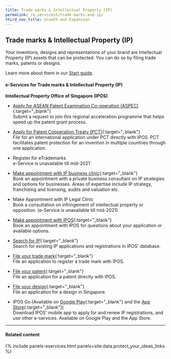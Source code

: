 ```yaml
---
title: Trade marks & Intellectual Property (IP)
permalink: /e-services5/trade-marks-and-ip/
third_nav_title: Growth and Expansion
---
```


## Trade marks & Intellectual Property (IP)

Your inventions, designs and representations of your brand are Intellectual Property (IP) assets that can be protected. You can do so by filing trade marks, patents or designs.

Learn more about them in our [Start guide](/start-a-business/protect-your-ideas/).

#### e-Services for Trade marks & Intellectual Property (IP)

**Intellectual Property Office of Singapore (IPOS)**

- [Apply for ASEAN Patent Examination Co-operation (ASPEC)](https://www.ipos.gov.sg/docs/default-source/protecting-your-ideas/patent/aspec-request-form-version-1.doc?sfvrsn=2af67859_4){:target="_blank"}
<br>Submit a request to join this regional acceleration programme that helps speed up the patent grant process.

- [Apply for Patent Cooperation Treaty (PCT)](https://pct.wipo.int/authpage/signin.xhtml?goto=https%3A%2F%2Fpct.wipo.int%3A443%2FePCT%2F){:target="_blank"}
<br>File for an international application under PCT directly with IPOS. PCT facilitates patent protection for an invention in multiple countries through one application.

- Register for eTrademarks
<br>e-Service is unavailable till mid-2021   

- [Make appointment with IP business clinic](https://form.gov.sg/#!/5e1d1d26a457ea00129e4f61){:target="_blank"}
<br>Book an appointment with a private business consultant on IP strategies and options for businesses. Areas of expertise include IP strategy, franchising and licensing, audits and valuation etc.

- Make Appointment with IP Legal Clinic
<br>Book a consultation on infringement of intellectual property or opposition. (e-Service is unavailable till mid-2021)

- [Make appointment with IPOS](https://form.gov.sg/#!/5e16bc778967b800114d7e81){:target="_blank"}
<br>Book an appointment with IPOS for questions about your application or available options.

- [Search for IP](https://ip2sg.ipos.gov.sg/RPS/WP/CM/SearchSimple/IP.aspx?SearchCategory=TM#){:target="_blank"}
<br>Search for existing IP applications and registrations in IPOS' database.

- [File your trade mark](https://ip2sg.ipos.gov.sg/Layouts/RPSWP/RPSLogin/SPLogin.aspx){:target="_blank"}
<br>File an application to register a trade mark with IPOS.

- [File your patent](https://ip2sg.ipos.gov.sg/RPS/RPSLogin/SPLogin.aspx){:target="_blank"}
<br>File an application for a patent directly with IPOS.

- [File your design](https://ip2sg.ipos.gov.sg/RPS/RPSLogin/SPLogin.aspx){:target="_blank"}
<br>File an application for a design in Singapore.

- IPOS Go (Available on [Google Play](https://play.google.com/store/apps/details?id=sg.ipos.mobile){:target="_blank"} and the [App Store](https://apps.apple.com/us/app/ipos-go/id1475896971){:target="_blank"})
<br>Download IPOS' mobile app to apply for and renew IP registrations, and use other e-services. Available on Google Play and the App Store.

----

#### Related content

{% include panels-eservices.html panels=site.data.protect_your_ideas_links %}
